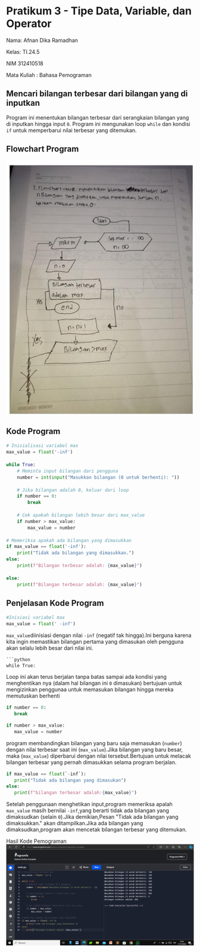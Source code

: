 # Pratikum 3 - Tipe Data, Variable, dan Operator

Nama: Afnan Dika Ramadhan

Kelas: TI.24.5

NIM 312410518

Mata Kuliah : Bahasa Pemograman


## Mencari bilangan terbesar dari bilangan yang di inputkan
Program ini menentukan bilangan terbesar dari serangkaian bilangan yang di inputkan hingga input `0`. Program ini mengunakan loop `while` dan kondisi `if` untuk memperbarui nilai terbesar  yang ditemukan.

## Flowchart Program
![Foto](https://github.com/nanafnan09/FLOWCHART/blob/04aa09acb19d1b0177ff78185162af8aa4b56d68/WhatsApp%20Image%202024-10-21%20at%2020.57.07.jpeg)

## Kode Program
```python
# Inisialisasi variabel max
max_value = float('-inf')

while True:
    # Meminta input bilangan dari pengguna
    number = int(input("Masukkan bilangan (0 untuk berhenti): "))
    
    # Jika bilangan adalah 0, keluar dari loop
    if number == 0:
        break
    
    # Cek apakah bilangan lebih besar dari max_value
    if number > max_value:
        max_value = number

# Memeriksa apakah ada bilangan yang dimasukkan
if max_value == float('-inf'):
    print("Tidak ada bilangan yang dimasukkan.")
else:
    print(f"Bilangan terbesar adalah: {max_value}")

else:
    print(f"Bilangan terbesar adalah: {max_value}")
```
## Penjelasan Kode Program

```python
#Inisiasi variabel max
max_value = float(' -inf')
```
`max_value`diinisiasi dengan nilai `-inf` (negatif tak hingga).Ini berguna karena  kita ingin memastikan bilangan pertama yang dimasukan oleh pengguna akan selalu lebih besar dari nilai  ini.

```
```python
while True:
```
Loop ini akan terus berjalan tanpa batas sampai ada kondisi yang menghentikan nya (dalam hal bilangan ini `0` dimasukan) bertujuan untuk mengizinkan penggunaa untuk memasukan bilangan hingga mereka memutuskan berhenti

```python
if number == 0:
   break
```
```python
if number > max_value:
   max_value = number
```
program membandingkan bilangan yang baru saja memasukan (`number`) dengan nilai terbesar saat ini (`max_value`).Jika bilangan yang baru besar, maka (`max_value`) diperbarui dengan nilai tersebut.Bertujuan untuk melacak bilangan terbesar yang pernah dimasukkan selama program berjalan.

```python
if max_value == float(`-inf`):
   print("Tidak ada bilangan yang dimasukan")
else:
   print(f"bilangan terbesar adalah:{max_value}")
```
Setelah penggunaan menghetikan input,program memeriksa apalah `max_value` masih bernilai `-inf`,yang berarti tidak ada bilangan yang dimaksudkan (selain `0`).Jika demikian,Pesan "Tidak ada bilangan yang dimaksukkan." akan ditampilkan.Jika ada bilangan yang dimaksudkan,program akan mencetak bilangan terbesar yang ditemukan. 

Hasil Kode Pemograman
![Foto](https://github.com/nanafnan09/foto-flowchart/blob/a9bc22dacfae9e0716f9de29f8f790ea40814732/SS%20B%20pemograman.png)

